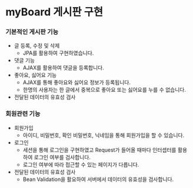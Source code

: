 # myBoard 게시판 구현

### 기본적인 게시판 기능
 * 글 등록, 수정 및 삭제
   * JPA를 활용하여 구현하였습니다.
 * 댓글 기능
   * AJAX를 활용하여 댓글을 등록합니다.
 * 좋아요, 싫어요 기능
   * AJAX를 통해 좋아요와 싫어요 정보가 등록됩니다.
   * 한명의 사용자는 한 글에서 중복으로 좋아요 또는 싫어요를 누를 수 없습니다.
 * 전달된 데이터의 유효성 검사

### 회원관련 기능
 * 회원가입
   * 아이디, 비밀번호, 확인 비밀번호, 닉네임을 통해 회원가입을 할 수 있습니다.
 * 로그인
   * 세션을 통해 로그인을 구현하였고 Request가 들어올 때마다 인터셉터를 활용하여 로그인 여부를 검사합니다.
   * 로그인 여부에 따라 접근할 수 있는 페이지가 다릅니다.
 * 전달된 데이터의 유효성 검사
   * Bean Validation을 활요하여 서버에서 데이터의 유효성을 검사합니다.

 

